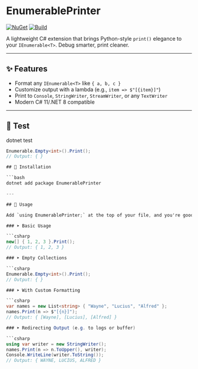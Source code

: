 # EnumerablePrinter

[![NuGet](https://img.shields.io/nuget/v/EnumerablePrinter.svg)](https://www.nuget.org/packages/EnumerablePrinter)
[![Build](https://github.com/wblackmon/EnumerablePrinter/actions/workflows/build.yml/badge.svg)](https://github.com/YOUR_USERNAME/EnumerablePrinter/actions)

A lightweight C# extension that brings Python-style `print()` elegance to your `IEnumerable<T>`. Debug smarter, print cleaner.

---

## ✨ Features

- Format any `IEnumerable<T>` like `{ a, b, c }`
- Customize output with a lambda (e.g., `item => $"[{item}]"`)
- Print to `Console`, `StringWriter`, `StreamWriter`, or any `TextWriter`
- Modern C# 11/.NET 8 compatible

---

## 🚀 Test

dotnet test

```csharp
Enumerable.Empty<int>().Print();
// Output: { }

## 🚀 Installation

```bash
dotnet add package EnumerablePrinter

---

## 🧰 Usage

Add `using EnumerablePrinter;` at the top of your file, and you're good to go.

### ➤ Basic Usage

```csharp
new[] { 1, 2, 3 }.Print();
// Output: { 1, 2, 3 }

### ➤ Empty Collections

```csharp
Enumerable.Empty<int>().Print();
// Output: { }

### ➤ With Custom Formatting

```csharp
var names = new List<string> { "Wayne", "Lucius", "Alfred" };
names.Print(n => $"[{n}]");
// Output: { [Wayne], [Lucius], [Alfred] }

### ➤ Redirecting Output (e.g. to logs or buffer)

```csharp
using var writer = new StringWriter();
names.Print(n => n.ToUpper(), writer);
Console.WriteLine(writer.ToString());
// Output: { WAYNE, LUCIUS, ALFRED }






